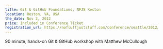 ```yaml
---
title: Git & GitHub Foundations, NFJS Reston
location: Reston, VA, USA
the_date: Nov 2, 2012
price: Included in Conference Ticket
registration_url: https://nofluffjuststuff.com/conference/seattle/2012/09/home
---
```


90 minute, hands-on Git & GitHub workshop with Matthew McCullough
